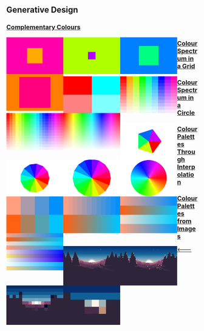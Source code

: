 ## Generative Design

### [Complementary Colours](01_complementary_colours/)

<img src="sample_images/comp_col1.png" alt="alt text" width="150" style="float: left;"><img src="sample_images/comp_col2.png" alt="alt text" width="150" style="float: left;"><img src="sample_images/comp_col3.png" alt="alt text" width="150" style="float: left;"><img src="sample_images/comp_col4.png" alt="alt text" width="150" style="float: left;">

### [Colour Spectrum in a Grid](02_colour_spectrum_in_a_grid/)

<img src="sample_images/col_spec1.png" alt="alt text" width="150" style="float: left;"><img src="sample_images/col_spec2.png" alt="alt text" width="150" style="float: left;"><img src="sample_images/col_spec3.png" alt="alt text" width="150" style="float: left;"><img src="sample_images/col_spec4.png" alt="alt text" width="150" style="float: left;">

### [Colour Spectrum in a Circle](03_colour_spectrum_in_a_circle/)

<img src="sample_images/col_circle1.png" alt="alt text" width="150" style="float: left;"><img src="sample_images/col_circle2.png" alt="alt text" width="150" style="float: left;"><img src="sample_images/col_circle3.png" alt="alt text" width="150" style="float: left;"><img src="sample_images/col_circle4.png" alt="alt text" width="150" style="float: left;">

### [Colour Palettes Through Interpolation](04_colour_palettes_through_interpolation/)

<img src="sample_images/interpol_col1.png" alt="alt text" width="150" style="float: left;"><img src="sample_images/interpol_col2.png" alt="alt text" width="150" style="float: left;"><img src="sample_images/interpol_col3.png" alt="alt text" width="150" style="float: left;"><img src="sample_images/interpol_col4.png" alt="alt text" width="150" style="float: left;">

### [Colour Palettes from Images](05_colour_palettes_from_images/)

<img src="sample_images/image_col1.png" alt="alt text" width="150" style="float: left;"><img src="sample_images/image_col2.png" alt="alt text" width="150" style="float: left;"><img src="sample_images/image_col3.png" alt="alt text" width="150" style="float: left;"><img src="sample_images/image_col4.png" alt="alt text" width="150" style="float: left;">

[<---](https://github.com/cilliantighe/Creative_Coding_GD)
